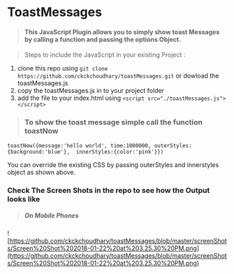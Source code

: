 # ToastMessages

> #### This JavaScript Plugin allows you to simply show toast Messages by calling a function and passing the options Object.



>Steps to include the JavaScript in your existing Project :
  
  1. clone this repo using `git clone https://github.com/ckckchoudhary/toastMessages.git` or dowload the toastMessages.js
  2. copy the toastMessages.js in to your project folder
  3. add the file to your index.html using `<script src="./toastMessages.js"></script>`


> ### To show the toast message simple call the function toastNow

`toastNow({message:'hello world', time:1000000, outerStyles:{background:'blue'},  innerStyles:{color:'pink'}})` 
  
  You can override the existing CSS by passing outerStyles and innerstyles object as shown above.
  
  ### Check The Screen Shots in the repo to see how the Output looks like
  
  
 > ##### On Mobile Phones
 
  ![https://github.com/ckckchoudhary/toastMessages/blob/master/screenShots/Screen%20Shot%202018-01-22%20at%203.25.30%20PM.png](https://github.com/ckckchoudhary/toastMessages/blob/master/screenShots/Screen%20Shot%202018-01-22%20at%203.25.30%20PM.png)



